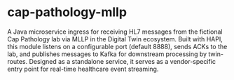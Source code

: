 # cap-pathology-mllp
A Java microservice ingress for receiving HL7 messages from the fictional Cap Pathology lab via MLLP in the Digital Twin ecosystem. Built with HAPI, this module listens on a configurable port (default 8888), sends ACKs to the lab, and publishes messages to Kafka for downstream processing by twin-routes. Designed as a standalone service, it serves as a vendor-specific entry point for real-time healthcare event streaming.